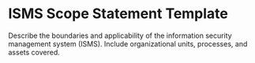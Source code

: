 # ISMS Scope Statement Template

Describe the boundaries and applicability of the information security management system (ISMS). Include organizational units, processes, and assets covered.
